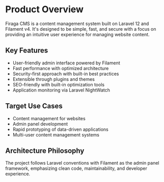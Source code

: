 # Product Overview

Firaga CMS is a content management system built on Laravel 12 and Filament v4. It's designed to be simple, fast, and secure with a focus on providing an intuitive user experience for managing website content.

## Key Features
- User-friendly admin interface powered by Filament
- Fast performance with optimized architecture
- Security-first approach with built-in best practices
- Extensible through plugins and themes
- SEO-friendly with built-in optimization tools
- Application monitoring via Laravel NightWatch

## Target Use Cases
- Content management for websites
- Admin panel development
- Rapid prototyping of data-driven applications
- Multi-user content management systems

## Architecture Philosophy
The project follows Laravel conventions with Filament as the admin panel framework, emphasizing clean code, maintainability, and developer experience.